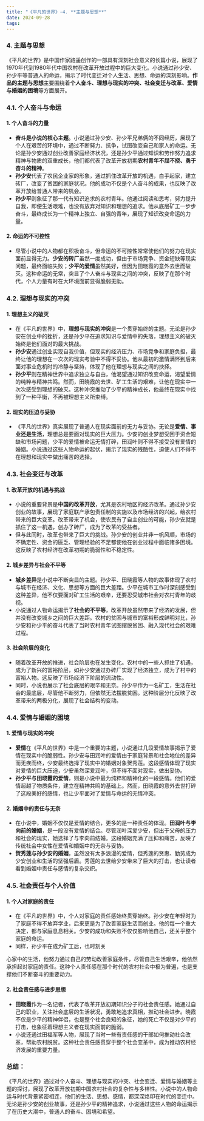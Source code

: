 ```yaml
---
title: "《平凡的世界》-4. **主题与思想**"
date: 2024-09-28
tags: 
---
```

### 4. **主题与思想**

《平凡的世界》是中国作家路遥创作的一部具有深刻社会意义的长篇小说，展现了1970年代到1980年代中国农村在改革开放过程中的巨大变化。小说通过孙少安、孙少平等普通人的命运，揭示了时代变迁对个人生活、思想、命运的深刻影响。**作品的主题与思想**主要围绕着**个人奋斗、理想与现实的冲突、社会变迁与改革、爱情与婚姻的困境**等方面展开。

### 4.1. **个人奋斗与命运**

#### 1. **个人奋斗的力量**
   - **奋斗是小说的核心主题**。小说通过孙少安、孙少平兄弟俩的不同经历，展现了个人在艰苦的环境中，通过不断努力、抗争，试图改变自己和家人的命运。无论是孙少安通过创业改善家庭经济状况，还是孙少平通过知识和劳作努力追求精神与物质的双重成长，他们都代表了改革开放初期**农村青年不屈不挠、勇于奋斗的精神**。
   - **孙少安**代表了农民企业家的形象，通过抓住改革开放的机遇，白手起家，建立砖厂，改变了贫困的家庭状况。他的成功不仅是个人奋斗的成果，也反映了改革开放给普通人带来的机会。
   - **孙少平**则象征了那一代有知识追求的农村青年。他通过阅读和思考，努力提升自我，即便生活艰难，也没有放弃对知识和理想的追求。他从底层矿工一步步奋斗，最终成长为一个精神上独立、自强的青年，展现了知识改变命运的力量。

#### 2. **命运的不可控性**
   - 尽管小说中的人物都在积极奋斗，但命运的不可控性常常使他们的努力在现实面前显得无力。**少安的砖厂**虽然一度成功，但由于市场竞争、资金短缺等现实问题，最终面临失败；**少平的爱情**虽然美好，但因为田晓霞的意外去世而破灭。这种命运的无常，突显了个人奋斗与现实之间的冲突，反映了在那个时代，个人力量有时在大环境面前显得脆弱无助。

### 4.2. **理想与现实的冲突**

#### 1. **理想主义的破灭**
   - 在《平凡的世界》中，**理想与现实的冲突**是一个贯穿始终的主题。无论是孙少安在创业中的挫折，还是孙少平在追求知识与爱情中的失落，理想主义的破灭始终是他们面对的最大挑战。
   - **孙少安**通过创业实现自我价值，但现实的经济压力、市场竞争和家庭负担，最终让他的理想在一次次的现实考验中不得不妥协。他从最初的激情满怀到后来面对事业危机时的冷静与坚持，体现了他在理想与现实之间的抉择。
   - **孙少平**则在精神世界中追求独立与自由，他渴望通过知识改变命运，渴望爱情的纯粹与精神共鸣。然而，田晓霞的去世、矿工生活的艰难，让他在现实中一次次感受到理想的破灭。这种冲突推动了少平的精神成长，他最终在现实中找到了一种平衡，不再被理想主义所束缚。

#### 2. **现实的压迫与妥协**
   - 《平凡的世界》真实展现了普通人在现实面前的无力与妥协。无论是**爱情、事业还是生活**，理想总是要面对现实的巨大压力。少安的创业梦想受困于资金短缺和市场问题，少平的爱情被命运无情打碎，田润叶则不得不接受没有爱情的婚姻。小说通过这些人物命运的起伏，揭示了现实的残酷性，迫使人们不得不在理想和现实中做出痛苦的选择。

### 4.3. **社会变迁与改革**

#### 1. **改革开放的机遇与挑战**
   - 小说的重要背景是**中国的改革开放**，尤其是农村地区的经济改革。通过孙少安创业的故事，展现了家庭联产承包责任制的实施以及市场经济的兴起，给农村带来的巨大变革。改革带来了机会，使农民有了自主创业的可能，孙少安就是抓住了这一机遇，创办了砖厂，成为了改革的受益者。
   - 但与此同时，改革也带来了巨大的挑战。孙少安的创业并非一帆风顺，市场的不确定性、资金的匮乏、管理经验的不足都使他在创业过程中面临诸多困境。这反映了农村经济在改革初期的脆弱性和不稳定性。

#### 2. **城乡差异与社会不平等**
   - **城乡差异**是小说中不断突显的主题。孙少平、田晓霞等人物的故事体现了农村与城市在经济、文化、思想等方面的巨大差距。少平在城市工作时深刻感受到这种差异，他不仅要面对矿工生活的艰辛，还要忍受城市社会对农村青年的歧视。
   - 小说通过人物命运揭示了**社会的不平等**，改革开放虽然带来了经济的发展，但并没有改变城乡之间的巨大差距。农村的贫困与城市的富裕形成鲜明对比，孙少安和孙少平的奋斗代表了当时农村青年试图摆脱贫困、融入现代社会的艰难过程。

#### 3. **社会阶层的变化**
   - 随着改革开放的推进，社会阶层也在发生变化。农村中的一些人抓住了机遇，成为了新兴的富裕阶层，如孙少安通过办砖厂实现了经济独立，成为了村中的富裕人物。这反映了市场经济下阶层的流动性。
   - 同时，小说也展示了社会底层的艰辛和无奈。孙少平作为一名矿工，生活在社会的最底层，尽管他不断努力，但依然无法摆脱贫困。这种阶层分化反映了改革带来的两极分化，展现了社会结构的变动。

### 4.4. **爱情与婚姻的困境**

#### 1. **爱情与现实的冲突**
   - **爱情**在《平凡的世界》中是一个重要的主题，小说通过几段爱情故事揭示了爱情在现实中的脆弱性。孙少安与田润叶的爱情由于家庭背景和社会地位的差异而无疾而终，少安最终选择了现实中的婚姻对象贺秀莲。这段感情体现了现实对爱情的巨大压迫，少安虽然深爱润叶，但不得不面对现实，做出妥协。
   - **孙少平与田晓霞的爱情**，则是小说中最为纯粹和精神化的一段感情。他们的爱情超越了物质条件，建立在精神共鸣的基础上。然而，田晓霞的意外去世打碎了这段美好的感情，也让少平面对了爱情与命运的无情冲突。

#### 2. **婚姻中的责任与无奈**
   - 在小说中，婚姻不仅仅是爱情的结合，更多的是一种责任的体现。**田润叶与李向前的婚姻**，是一段没有爱情的结合。尽管润叶深爱少安，但出于父母的压力和社会的现实，她选择了与李向前结婚。这段婚姻充满了压抑和痛苦，反映了传统社会中女性在爱情和婚姻中的无奈与妥协。
   - **贺秀莲与孙少安的婚姻**，虽然没有太多浪漫的爱情，但秀莲的贤惠、勤劳成为少安创业和生活的坚强后盾。秀莲的去世给少安带来了巨大的打击，也让读者看到婚姻中责任与感情的复杂交织。

### 4.5. **社会责任与个人价值**

#### 1. **个人对家庭的责任**
   - 在《平凡的世界》中，个人对家庭的责任感始终贯穿始终。孙少安在年轻时为了家庭不得不放弃学业，后来更是为了改善家庭生活而创业。他的每一个重大决定，都与家庭息息相关。少安的成功和失败不仅仅影响他自己，还关乎整个家庭的命运。
   - 同样，孙少平在成为矿工后，也时刻关

心家中的生活，他努力通过自己的劳动改善家庭条件，尽管自己生活艰辛，他依然承担起对家庭的责任。这种个人责任感在那个时代的农村社会中极为普遍，也是支撑他们不断奋斗的重要动力。

#### 2. **社会责任感与进步思想**
   - **田晓霞**作为一名记者，代表了改革开放初期知识分子的社会责任感。她通过自己的职业，关注社会底层的生活状况，勇敢地追求真相，推动社会进步。晓霞不仅是少平的精神伴侣，也是整个社会良知的象征，她的死亡不仅是对少平的打击，也象征着理想主义者在现实面前的脆弱。
   - 小说还通过田福军等人物，展现了当时一些有责任感的干部如何推动社会改革，帮助农村脱贫。这种社会责任感贯穿于整个社会变革中，成为推动农村经济发展的重要力量。

### 总结：

《平凡的世界》通过对个人奋斗、理想与现实的冲突、社会变迁、爱情与婚姻等主题的探讨，展现了改革开放初期中国农村社会的复杂性与多样性。小说中的人物命运与时代背景紧密相连，他们的生活、思想、感情，都深深烙印在时代的变迁中。无论是孙少安的创业故事，还是孙少平的精神追求，小说通过这些人物的命运揭示了在历史大潮中，普通人的奋斗、困境和希望。